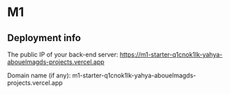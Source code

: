 # M1

## Deployment info

The public IP of your back-end server: https://m1-starter-q1cnok1lk-yahya-abouelmagds-projects.vercel.app

Domain name (if any): m1-starter-q1cnok1lk-yahya-abouelmagds-projects.vercel.app

